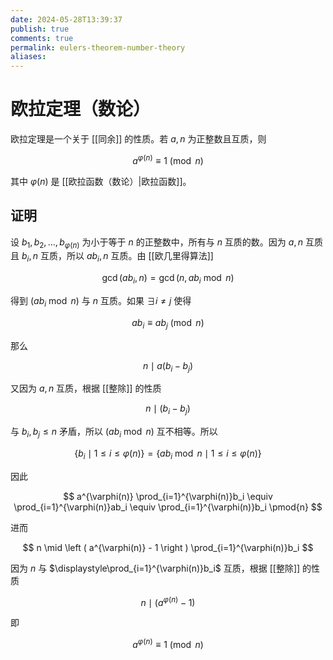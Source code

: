 ```yaml
---
date: 2024-05-28T13:39:37
publish: true
comments: true
permalink: eulers-theorem-number-theory
aliases:
---
```


# 欧拉定理（数论）

欧拉定理是一个关于 [[同余]] 的性质。若 $a,n$ 为正整数且互质，则

$$
a^{\varphi(n)}\equiv 1 \pmod{n}
$$

其中 $\varphi(n)$ 是 [[欧拉函数（数论）|欧拉函数]]。

## 证明

设 $b_1,b_2,\dots,b_{\varphi(n)}$ 为小于等于 $n$ 的正整数中，所有与 $n$ 互质的数。因为 $a,n$ 互质且 $b_i,n$ 互质，所以 $ab_i,n$ 互质。由 [[欧几里得算法]]

$$
\gcd(ab_i,n)=\gcd(n,ab_i \bmod n)
$$

得到 $(ab_i \bmod n)$ 与 $n$ 互质。如果 $\exists i \ne j$ 使得

$$
ab_i \equiv ab_j \pmod{n}
$$

那么

$$
n \mid a(b_i - b_j)
$$

又因为 $a,n$ 互质，根据 [[整除]] 的性质

$$
n \mid (b_i-b_j)
$$

与 $b_i,b_j \le n$ 矛盾，所以 $(ab_i \bmod n)$ 互不相等。所以

$$
\{ b_i \mid 1 \le i \le \varphi(n) \} = \{ ab_i \bmod n \mid 1 \le i \le \varphi(n) \}
$$

因此

$$
a^{\varphi(n)} \prod_{i=1}^{\varphi(n)}b_i \equiv \prod_{i=1}^{\varphi(n)}ab_i \equiv \prod_{i=1}^{\varphi(n)}b_i \pmod{n}
$$

进而

$$
n \mid \left ( a^{\varphi(n)} - 1 \right ) \prod_{i=1}^{\varphi(n)}b_i
$$

因为 $n$ 与 $\displaystyle\prod_{i=1}^{\varphi(n)}b_i$ 互质，根据 [[整除]] 的性质

$$
n \mid \left ( a^{\varphi(n)} - 1 \right )
$$

即

$$
a^{\varphi(n)}\equiv 1 \pmod{n}
$$
